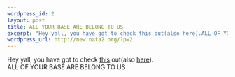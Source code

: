 ```yaml
--- 
wordpress_id: 2
layout: post
title: ALL YOUR BASE ARE BELONG TO US
excerpt: "Hey yall, you have got to check this out(also here).ALL OF YOUR BASE ARE BELONG TO US "
wordpress_url: http://new.nata2.org/?p=2
---
```

Hey yall, you have got to check <a href="/base.swf">this</a> out(also <a href="http://www.movezig.com/media/base.swf">here</a>).<br/>ALL OF YOUR BASE ARE BELONG TO US 
